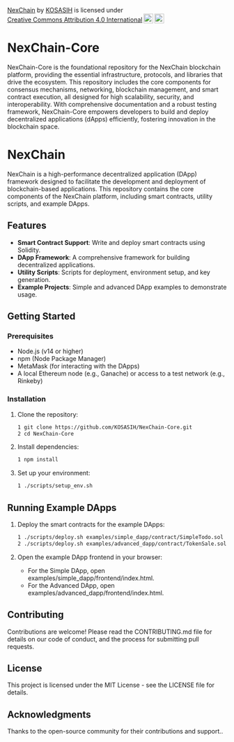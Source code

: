 <p xmlns:cc="http://creativecommons.org/ns#" xmlns:dct="http://purl.org/dc/terms/"><a property="dct:title" rel="cc:attributionURL" href="https://github.com/KOSASIH/NexChain-Core">NexChain</a> by <a rel="cc:attributionURL dct:creator" property="cc:attributionName" href="https://www.linkedin.com/in/kosasih-81b46b5a">KOSASIH</a> is licensed under <a href="https://creativecommons.org/licenses/by/4.0/?ref=chooser-v1" target="_blank" rel="license noopener noreferrer" style="display:inline-block;">Creative Commons Attribution 4.0 International<img style="height:22px!important;margin-left:3px;vertical-align:text-bottom;" src="https://mirrors.creativecommons.org/presskit/icons/cc.svg?ref=chooser-v1" alt=""><img style="height:22px!important;margin-left:3px;vertical-align:text-bottom;" src="https://mirrors.creativecommons.org/presskit/icons/by.svg?ref=chooser-v1" alt=""></a></p>

# NexChain-Core
NexChain-Core is the foundational repository for the NexChain blockchain platform, providing the essential infrastructure, protocols, and libraries that drive the ecosystem. This repository includes the core components for consensus mechanisms, networking, blockchain management, and smart contract execution, all designed for high scalability, security, and interoperability. With comprehensive documentation and a robust testing framework, NexChain-Core empowers developers to build and deploy decentralized applications (dApps) efficiently, fostering innovation in the blockchain space.

# NexChain

NexChain is a high-performance decentralized application (DApp) framework designed to facilitate the development and deployment of blockchain-based applications. This repository contains the core components of the NexChain platform, including smart contracts, utility scripts, and example DApps.

## Features

- **Smart Contract Support**: Write and deploy smart contracts using Solidity.
- **DApp Framework**: A comprehensive framework for building decentralized applications.
- **Utility Scripts**: Scripts for deployment, environment setup, and key generation.
- **Example Projects**: Simple and advanced DApp examples to demonstrate usage.

## Getting Started

### Prerequisites

- Node.js (v14 or higher)
- npm (Node Package Manager)
- MetaMask (for interacting with the DApps)
- A local Ethereum node (e.g., Ganache) or access to a test network (e.g., Rinkeby)

### Installation

1. Clone the repository:

   ```bash
   1 git clone https://github.com/KOSASIH/NexChain-Core.git
   2 cd NexChain-Core
   ```

2. Install dependencies:

   ```bash
   1 npm install
   ```
   
3. Set up your environment:

   ```bash
   1 ./scripts/setup_env.sh
   ```
   
## Running Example DApps

1. Deploy the smart contracts for the example DApps:

   ```bash
   1 ./scripts/deploy.sh examples/simple_dapp/contract/SimpleTodo.sol
   2 ./scripts/deploy.sh examples/advanced_dapp/contract/TokenSale.sol
   ```
   
2. Open the example DApp frontend in your browser:

   - For the Simple DApp, open examples/simple_dapp/frontend/index.html.
   - For the Advanced DApp, open examples/advanced_dapp/frontend/index.html.

## Contributing

Contributions are welcome! Please read the CONTRIBUTING.md file for details on our code of conduct, and the process for submitting pull requests.

## License

This project is licensed under the MIT License - see the LICENSE file for details.

## Acknowledgments
Thanks to the open-source community for their contributions and support..  

